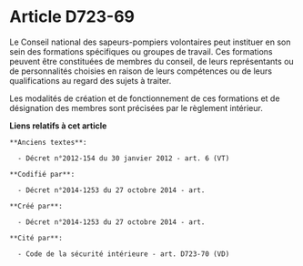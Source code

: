 # Article D723-69

Le Conseil national des sapeurs-pompiers volontaires peut instituer en son sein des formations spécifiques ou groupes de
travail. Ces formations peuvent être constituées de membres du conseil, de leurs représentants ou de personnalités choisies
en raison de leurs compétences ou de leurs qualifications au regard des sujets à traiter.

Les modalités de création et de fonctionnement de ces formations et de désignation des membres sont précisées par le
règlement intérieur.

**Liens relatifs à cet article**

	**Anciens textes**:

	  - Décret n°2012-154 du 30 janvier 2012 - art. 6 (VT)

	**Codifié par**:

	  - Décret n°2014-1253 du 27 octobre 2014 - art.

	**Créé par**:

	  - Décret n°2014-1253 du 27 octobre 2014 - art.

	**Cité par**:

	  - Code de la sécurité intérieure - art. D723-70 (VD)
